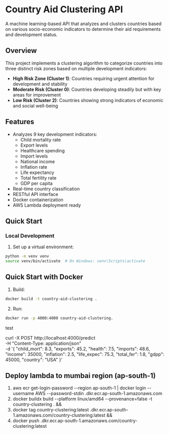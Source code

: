 # Country Aid Clustering API

A machine learning-based API that analyzes and clusters countries based on various socio-economic indicators to determine their aid requirements and development status.

## Overview

This project implements a clustering algorithm to categorize countries into three distinct risk zones based on multiple development indicators:

- **High Risk Zone (Cluster 1)**: Countries requiring urgent attention for development and stability
- **Moderate Risk (Cluster 0)**: Countries developing steadily but with key areas for improvement
- **Low Risk (Cluster 2)**: Countries showing strong indicators of economic and social well-being

## Features

- Analyzes 9 key development indicators:
  - Child mortality rate
  - Export levels
  - Healthcare spending
  - Import levels
  - National income
  - Inflation rate
  - Life expectancy
  - Total fertility rate
  - GDP per capita
- Real-time country classification
- RESTful API interface
- Docker containerization
- AWS Lambda deployment ready

## Quick Start

### Local Development

1. Set up a virtual environment:
```bash
python -m venv venv
source venv/bin/activate  # On Windows: venv\Scripts\activate
```

## Quick Start with Docker

1. Build:
```bash
docker build -t country-aid-clustering .
```
2. Run:
```bash
docker run -p 4000:4000 country-aid-clustering.
```

test

curl -X POST http://localhost:4000/predict \
-H "Content-Type: application/json" \
-d '{
    "child_mort": 8.3,
    "exports": 45.2,
    "health": 7.5,
    "imports": 48.6,
    "income": 35000,
    "inflation": 2.5,
    "life_expec": 75.3,
    "total_fer": 1.8,
    "gdpp": 45000,
    "country": "USA"
}'


## Deploy lambda to mumbai region (ap-south-1)
1. aws ecr get-login-password --region ap-south-1 | docker login --username AWS --password-stdin <repo-id>.dkr.ecr.ap-south-1.amazonaws.com
2. docker buildx build --platform linux/amd64 --provenance=false -t country-clustering . &&
3. docker tag country-clustering:latest <repo-id>.dkr.ecr.ap-south-1.amazonaws.com/country-clustering:latest &&
4. docker push <repo-id>.dkr.ecr.ap-south-1.amazonaws.com/country-clustering:latest